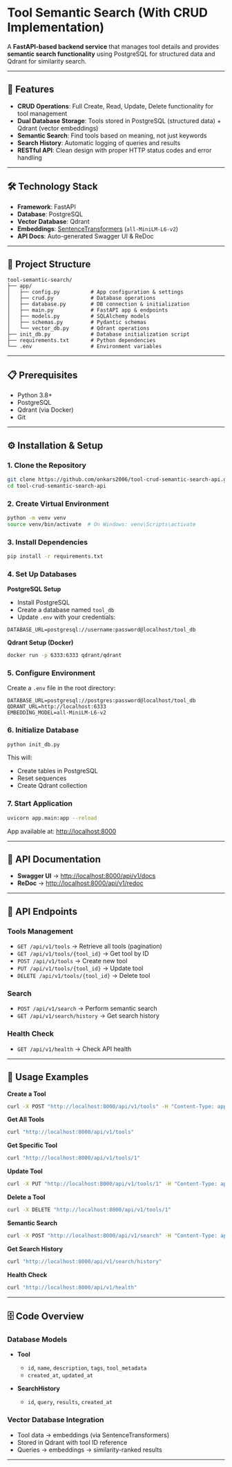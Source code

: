 # Tool Semantic Search (With CRUD Implementation)

A **FastAPI-based backend service** that manages tool details and provides **semantic search functionality** using PostgreSQL for structured data and Qdrant for similarity search.

---

## 🚀 Features

* **CRUD Operations**: Full Create, Read, Update, Delete functionality for tool management
* **Dual Database Storage**: Tools stored in PostgreSQL (structured data) + Qdrant (vector embeddings)
* **Semantic Search**: Find tools based on meaning, not just keywords
* **Search History**: Automatic logging of queries and results
* **RESTful API**: Clean design with proper HTTP status codes and error handling

---

## 🛠 Technology Stack

* **Framework**: FastAPI
* **Database**: PostgreSQL
* **Vector Database**: Qdrant
* **Embeddings**: [SentenceTransformers](https://www.sbert.net/) (`all-MiniLM-L6-v2`)
* **API Docs**: Auto-generated Swagger UI & ReDoc

---

## 📂 Project Structure

```
tool-semantic-search/
├── app/
│   ├── config.py          # App configuration & settings
│   ├── crud.py            # Database operations
│   ├── database.py        # DB connection & initialization
│   ├── main.py            # FastAPI app & endpoints
│   ├── models.py          # SQLAlchemy models
│   ├── schemas.py         # Pydantic schemas
│   └── vector_db.py       # Qdrant operations
├── init_db.py             # Database initialization script
├── requirements.txt       # Python dependencies
└── .env                   # Environment variables
```

---

## 📋 Prerequisites

* Python 3.8+
* PostgreSQL
* Qdrant (via Docker)
* Git

---

## ⚙️ Installation & Setup

### 1. Clone the Repository

```bash
git clone https://github.com/onkars2006/tool-crud-semantic-search-api.git
cd tool-crud-semantic-search-api
```

### 2. Create Virtual Environment

```bash
python -m venv venv
source venv/bin/activate  # On Windows: venv\Scripts\activate
```

### 3. Install Dependencies

```bash
pip install -r requirements.txt
```

### 4. Set Up Databases

**PostgreSQL Setup**

* Install PostgreSQL
* Create a database named `tool_db`
* Update `.env` with your credentials:

```env
DATABASE_URL=postgresql://username:password@localhost/tool_db
```

**Qdrant Setup (Docker)**

```bash
docker run -p 6333:6333 qdrant/qdrant
```

### 5. Configure Environment

Create a `.env` file in the root directory:

```env
DATABASE_URL=postgresql://postgres:password@localhost/tool_db
QDRANT_URL=http://localhost:6333
EMBEDDING_MODEL=all-MiniLM-L6-v2
```

### 6. Initialize Database

```bash
python init_db.py
```

This will:

* Create tables in PostgreSQL
* Reset sequences
* Create Qdrant collection

### 7. Start Application

```bash
uvicorn app.main:app --reload
```

App available at: [http://localhost:8000](http://localhost:8000)

---

## 📖 API Documentation

* **Swagger UI** → [http://localhost:8000/api/v1/docs](http://localhost:8000/api/v1/docs)
* **ReDoc** → [http://localhost:8000/api/v1/redoc](http://localhost:8000/api/v1/redoc)

---

## 🔗 API Endpoints

### Tools Management

* `GET /api/v1/tools` → Retrieve all tools (pagination)
* `GET /api/v1/tools/{tool_id}` → Get tool by ID
* `POST /api/v1/tools` → Create new tool
* `PUT /api/v1/tools/{tool_id}` → Update tool
* `DELETE /api/v1/tools/{tool_id}` → Delete tool

### Search

* `POST /api/v1/search` → Perform semantic search
* `GET /api/v1/search/history` → Get search history

### Health Check

* `GET /api/v1/health` → Check API health

---

## 📝 Usage Examples

**Create a Tool**

```bash
curl -X POST "http://localhost:8000/api/v1/tools" -H "Content-Type: application/json" -d "{\"name\": \"Pandas\", \"description\": \"Python data analysis library\", \"tags\": [\"data-analysis\", \"python\", \"data-science\"], \"tool_metadata\": {\"category\": \"data-analysis\"}}"
```

**Get All Tools**

```bash
curl "http://localhost:8000/api/v1/tools"
```

**Get Specific Tool**

```bash
curl "http://localhost:8000/api/v1/tools/1"
```

**Update Tool**

```bash
curl -X PUT "http://localhost:8000/api/v1/tools/1" -H "Content-Type: application/json" -d "{\"name\": \"Pandas Library\", \"description\": \"Enhanced Python data analysis library\", \"tags\": [\"data-analysis\", \"python\", \"data-science\", \"updated\"], \"tool_metadata\": {\"category\": \"data-analysis\", \"version\": \"2.0\"}}"
```
**Delete a Tool**

```bash
curl -X DELETE "http://localhost:8000/api/v1/tools/1"
```

**Semantic Search**

```bash
curl -X POST "http://localhost:8000/api/v1/search" -H "Content-Type: application/json" -d "{\"query\": \"tools for data analysis\", \"limit\": 5}"
```

**Get Search History**

```bash
curl "http://localhost:8000/api/v1/search/history"
```

**Health Check**

```bash
curl "http://localhost:8000/api/v1/health"
```

---

## 🗄 Code Overview

### Database Models

* **Tool**

  * `id`, `name`, `description`, `tags`, `tool_metadata`
  * `created_at`, `updated_at`

* **SearchHistory**

  * `id`, `query`, `results`, `created_at`

### Vector Database Integration

* Tool data → embeddings (via SentenceTransformers)
* Stored in Qdrant with tool ID reference
* Queries → embeddings → similarity-ranked results

---
